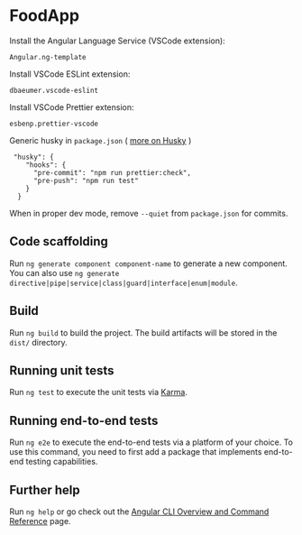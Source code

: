 # FoodApp

Install the Angular Language Service (VSCode extension):

`Angular.ng-template`

Install VSCode ESLint extension:

`dbaeumer.vscode-eslint`

Install VSCode Prettier extension:

`esbenp.prettier-vscode`

Generic husky in `package.json` ( [more on Husky](https://medium.com/@anshul.kashyap03/set-up-git-hooks-with-husky-and-lint-staged-angular-example-a4d46e440ba5) )

```
 "husky": {
    "hooks": {
      "pre-commit": "npm run prettier:check",
      "pre-push": "npm run test"
    }
  }
```

When in proper dev mode, remove `--quiet` from `package.json` for commits.

## Code scaffolding

Run `ng generate component component-name` to generate a new component. You can also use `ng generate directive|pipe|service|class|guard|interface|enum|module`.

## Build

Run `ng build` to build the project. The build artifacts will be stored in the `dist/` directory.

## Running unit tests

Run `ng test` to execute the unit tests via [Karma](https://karma-runner.github.io).

## Running end-to-end tests

Run `ng e2e` to execute the end-to-end tests via a platform of your choice. To use this command, you need to first add a package that implements end-to-end testing capabilities.

## Further help

Run `ng help` or go check out the [Angular CLI Overview and Command Reference](https://angular.io/cli) page.
